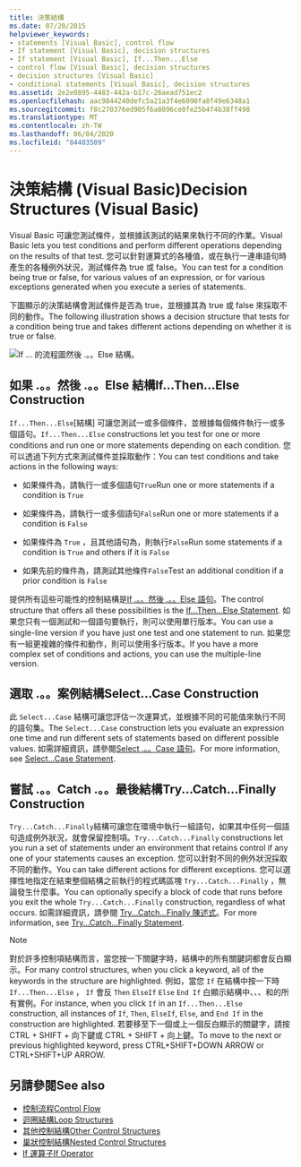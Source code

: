 ```yaml
---
title: 決策結構
ms.date: 07/20/2015
helpviewer_keywords:
- statements [Visual Basic], control flow
- If statement [Visual Basic], decision structures
- If statement [Visual Basic], If...Then...Else
- control flow [Visual Basic], decision structures
- decision structures [Visual Basic]
- conditional statements [Visual Basic], decision structures
ms.assetid: 2e2e0895-4483-442a-b17c-26aead751ec2
ms.openlocfilehash: aac9844240defc5a21a3f4e6090fa8f49e6348a1
ms.sourcegitcommit: f8c270376ed905f6a8896ce0fe25b4f4b38ff498
ms.translationtype: MT
ms.contentlocale: zh-TW
ms.lasthandoff: 06/04/2020
ms.locfileid: "84403509"
---
```

# <a name="decision-structures-visual-basic"></a><span data-ttu-id="2744f-102">決策結構 (Visual Basic)</span><span class="sxs-lookup"><span data-stu-id="2744f-102">Decision Structures (Visual Basic)</span></span>
<span data-ttu-id="2744f-103">Visual Basic 可讓您測試條件，並根據該測試的結果來執行不同的作業。</span><span class="sxs-lookup"><span data-stu-id="2744f-103">Visual Basic lets you test conditions and perform different operations depending on the results of that test.</span></span> <span data-ttu-id="2744f-104">您可以針對運算式的各種值，或在執行一連串語句時產生的各種例外狀況，測試條件為 true 或 false。</span><span class="sxs-lookup"><span data-stu-id="2744f-104">You can test for a condition being true or false, for various values of an expression, or for various exceptions generated when you execute a series of statements.</span></span>  
  
 <span data-ttu-id="2744f-105">下圖顯示的決策結構會測試條件是否為 true，並根據其為 true 或 false 來採取不同的動作。</span><span class="sxs-lookup"><span data-stu-id="2744f-105">The following illustration shows a decision structure that tests for a condition being true and takes different actions depending on whether it is true or false.</span></span>  
  
 ![If ... 的流程圖然後 .。。Else 結構。](./media/decision-structures/if-then-else-construction.gif)  
  
## <a name="ifthenelse-construction"></a><span data-ttu-id="2744f-107">如果 .。。然後 .。。Else 結構</span><span class="sxs-lookup"><span data-stu-id="2744f-107">If...Then...Else Construction</span></span>  
 <span data-ttu-id="2744f-108">`If...Then...Else`[結構] 可讓您測試一或多個條件，並根據每個條件執行一或多個語句。</span><span class="sxs-lookup"><span data-stu-id="2744f-108">`If...Then...Else` constructions let you test for one or more conditions and run one or more statements depending on each condition.</span></span> <span data-ttu-id="2744f-109">您可以透過下列方式來測試條件並採取動作：</span><span class="sxs-lookup"><span data-stu-id="2744f-109">You can test conditions and take actions in the following ways:</span></span>  
  
- <span data-ttu-id="2744f-110">如果條件為，請執行一或多個語句`True`</span><span class="sxs-lookup"><span data-stu-id="2744f-110">Run one or more statements if a condition is `True`</span></span>  
  
- <span data-ttu-id="2744f-111">如果條件為，請執行一或多個語句`False`</span><span class="sxs-lookup"><span data-stu-id="2744f-111">Run one or more statements if a condition is `False`</span></span>  
  
- <span data-ttu-id="2744f-112">如果條件為 `True` ，且其他語句為，則執行`False`</span><span class="sxs-lookup"><span data-stu-id="2744f-112">Run some statements if a condition is `True` and others if it is `False`</span></span>  
  
- <span data-ttu-id="2744f-113">如果先前的條件為，請測試其他條件`False`</span><span class="sxs-lookup"><span data-stu-id="2744f-113">Test an additional condition if a prior condition is `False`</span></span>  
  
 <span data-ttu-id="2744f-114">提供所有這些可能性的控制結構是[If .。。然後 .。。Else 語句](../../../language-reference/statements/if-then-else-statement.md)。</span><span class="sxs-lookup"><span data-stu-id="2744f-114">The control structure that offers all these possibilities is the [If...Then...Else Statement](../../../language-reference/statements/if-then-else-statement.md).</span></span> <span data-ttu-id="2744f-115">如果您只有一個測試和一個語句要執行，則可以使用單行版本。</span><span class="sxs-lookup"><span data-stu-id="2744f-115">You can use a single-line version if you have just one test and one statement to run.</span></span> <span data-ttu-id="2744f-116">如果您有一組更複雜的條件和動作，則可以使用多行版本。</span><span class="sxs-lookup"><span data-stu-id="2744f-116">If you have a more complex set of conditions and actions, you can use the multiple-line version.</span></span>  
  
## <a name="selectcase-construction"></a><span data-ttu-id="2744f-117">選取 .。。案例結構</span><span class="sxs-lookup"><span data-stu-id="2744f-117">Select...Case Construction</span></span>  
 <span data-ttu-id="2744f-118">此 `Select...Case` 結構可讓您評估一次運算式，並根據不同的可能值來執行不同的語句集。</span><span class="sxs-lookup"><span data-stu-id="2744f-118">The `Select...Case` construction lets you evaluate an expression one time and run different sets of statements based on different possible values.</span></span> <span data-ttu-id="2744f-119">如需詳細資訊，請參閱[Select .。。Case 語句](../../../language-reference/statements/select-case-statement.md)。</span><span class="sxs-lookup"><span data-stu-id="2744f-119">For more information, see [Select...Case Statement](../../../language-reference/statements/select-case-statement.md).</span></span>  
  
## <a name="trycatchfinally-construction"></a><span data-ttu-id="2744f-120">嘗試 .。。Catch .。。最後結構</span><span class="sxs-lookup"><span data-stu-id="2744f-120">Try...Catch...Finally Construction</span></span>  
 <span data-ttu-id="2744f-121">`Try...Catch...Finally`結構可讓您在環境中執行一組語句，如果其中任何一個語句造成例外狀況，就會保留控制項。</span><span class="sxs-lookup"><span data-stu-id="2744f-121">`Try...Catch...Finally` constructions let you run a set of statements under an environment that retains control if any one of your statements causes an exception.</span></span> <span data-ttu-id="2744f-122">您可以針對不同的例外狀況採取不同的動作。</span><span class="sxs-lookup"><span data-stu-id="2744f-122">You can take different actions for different exceptions.</span></span> <span data-ttu-id="2744f-123">您可以選擇性地指定在結束整個結構之前執行的程式碼區塊 `Try...Catch...Finally` ，無論發生什麼事。</span><span class="sxs-lookup"><span data-stu-id="2744f-123">You can optionally specify a block of code that runs before you exit the whole `Try...Catch...Finally` construction, regardless of what occurs.</span></span> <span data-ttu-id="2744f-124">如需詳細資訊，請參閱 [Try...Catch...Finally 陳述式](../../../language-reference/statements/try-catch-finally-statement.md)。</span><span class="sxs-lookup"><span data-stu-id="2744f-124">For more information, see [Try...Catch...Finally Statement](../../../language-reference/statements/try-catch-finally-statement.md).</span></span>  
  
> [!NOTE]
> <span data-ttu-id="2744f-125">對於許多控制項結構而言，當您按一下關鍵字時，結構中的所有關鍵詞都會反白顯示。</span><span class="sxs-lookup"><span data-stu-id="2744f-125">For many control structures, when you click a keyword, all of the keywords in the structure are highlighted.</span></span> <span data-ttu-id="2744f-126">例如，當您 `If` 在結構中按一下時 `If...Then...Else` ， `If` 會反 `Then` `ElseIf` `Else` `End If` 白顯示結構中、、、和的所有實例。</span><span class="sxs-lookup"><span data-stu-id="2744f-126">For instance, when you click `If` in an `If...Then...Else` construction, all instances of `If`, `Then`, `ElseIf`, `Else`, and `End If` in the construction are highlighted.</span></span> <span data-ttu-id="2744f-127">若要移至下一個或上一個反白顯示的關鍵字，請按 CTRL + SHIFT + 向下鍵或 CTRL + SHIFT + 向上鍵。</span><span class="sxs-lookup"><span data-stu-id="2744f-127">To move to the next or previous highlighted keyword, press CTRL+SHIFT+DOWN ARROW or CTRL+SHIFT+UP ARROW.</span></span>  
  
## <a name="see-also"></a><span data-ttu-id="2744f-128">另請參閱</span><span class="sxs-lookup"><span data-stu-id="2744f-128">See also</span></span>

- [<span data-ttu-id="2744f-129">控制流程</span><span class="sxs-lookup"><span data-stu-id="2744f-129">Control Flow</span></span>](index.md)
- [<span data-ttu-id="2744f-130">迴圈結構</span><span class="sxs-lookup"><span data-stu-id="2744f-130">Loop Structures</span></span>](loop-structures.md)
- [<span data-ttu-id="2744f-131">其他控制結構</span><span class="sxs-lookup"><span data-stu-id="2744f-131">Other Control Structures</span></span>](other-control-structures.md)
- [<span data-ttu-id="2744f-132">巢狀控制結構</span><span class="sxs-lookup"><span data-stu-id="2744f-132">Nested Control Structures</span></span>](nested-control-structures.md)
- [<span data-ttu-id="2744f-133">If 運算子</span><span class="sxs-lookup"><span data-stu-id="2744f-133">If Operator</span></span>](../../../language-reference/operators/if-operator.md)
